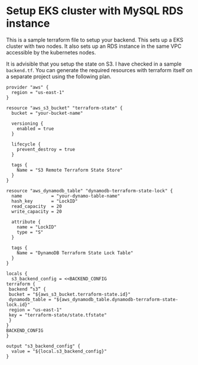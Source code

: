 # Setup EKS cluster with MySQL RDS instance

This is a sample terraform file to setup your backend. This sets up a EKS cluster with two nodes. It also sets up an RDS instance in the same VPC accessible by the kubernetes nodes.

It is advisible that you setup the state on S3. I have checked in a sample `backend.tf`. You can generate the required resources with terraform itself on a separate project using the following plan.

```
provider "aws" {
  region = "us-east-1"
}

resource "aws_s3_bucket" "terraform-state" {
  bucket = "your-bucket-name"

  versioning {
    enabled = true
  }

  lifecycle {
    prevent_destroy = true
  }

  tags {
    Name = "S3 Remote Terraform State Store"
  }
}

resource "aws_dynamodb_table" "dynamodb-terraform-state-lock" {
  name           = "your-dynamo-table-name"
  hash_key       = "LockID"
  read_capacity  = 20
  write_capacity = 20

  attribute {
    name = "LockID"
    type = "S"
  }

  tags {
    Name = "DynamoDB Terraform State Lock Table"
  }
}

locals {
  s3_backend_config = <<BACKEND_CONFIG
terraform {
 backend “s3” {
 bucket = "${aws_s3_bucket.terraform-state.id}"
 dynamodb_table = "${aws_dynamodb_table.dynamodb-terraform-state-lock.id}"
 region = "us-east-1"
 key = "terraform-state/state.tfstate"
 }
}
BACKEND_CONFIG
}

output "s3_backend_config" {
  value = "${local.s3_backend_config}"
}
```